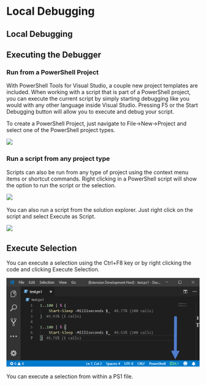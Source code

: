 # Local Debugging

## Local Debugging

## Executing the Debugger

### Run from a PowerShell Project

With PowerShell Tools for Visual Studio, a couple new project templates are included. When working with a script that is part of a PowerShell project, you can execute the current script by simply starting debugging like you would with any other language inside Visual Studio. Pressing F5 or the Start Debugging button will allow you to execute and debug your script.

To create a PowerShell Project, just navigate to File-&gt;New-&gt;Project and select one of the PowerShell project types.

![](https://camo.githubusercontent.com/fa0d1edc98590c9db85fa9dbd47d6263ecca0dfc/687474703a2f2f692e696d6775722e636f6d2f717331386a724d2e706e67)

### Run a script from any project type

Scripts can also be run from any type of project using the context menu items or shortcut commands. Right clicking in a PowerShell script will show the option to run the script or the selection.

![](https://camo.githubusercontent.com/136651d8e10a744a6515287469c6734644a7e6cb/687474703a2f2f692e696d6775722e636f6d2f4d7133376a4b552e706e67)

You can also run a script from the solution explorer. Just right click on the script and select Execute as Script.

![](https://camo.githubusercontent.com/49415f7630b636d8914d44440f59596a67b03552/687474703a2f2f692e696d6775722e636f6d2f6b5a6f6872364b2e706e67)

## Execute Selection 

You can execute a selection using the Ctrl+F8 key or by right clicking the code and clicking Execute Selection. 

![](../../.gitbook/assets/image%20%2822%29.png)

You can execute a selection from within a PS1 file. 

